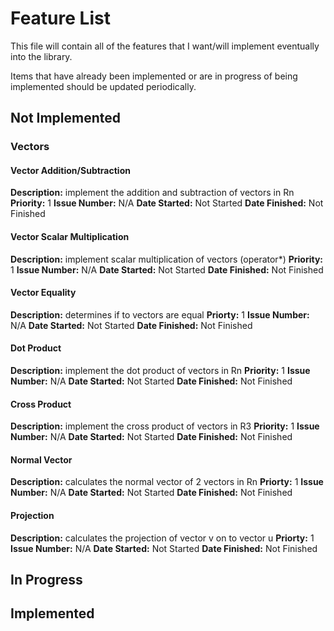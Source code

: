 # Feature List
This file will contain all of the features that I want/will implement eventually into the library.

Items that have already been implemented or are in progress of being implemented should be updated periodically.

<!--
When adding items to this list, please use the follwing format:

#### Feature Name
**Description:** Description of the feature
**Priorty:** [1 - 5]
**Issue Number:** [#ISSUE](https://github.com/asmahood/mmath/issue/ISSUE)
**Date Started:** YYYY-MM-DD OR Not Started
**Date Finished:** YYYY-MM-DD OR Not Finished 

-->

## Not Implemented

### Vectors

#### Vector Addition/Subtraction
**Description:** implement the addition and subtraction of vectors in Rn
**Priority:** 1
**Issue Number:** N/A
**Date Started:** Not Started
**Date Finished:** Not Finished

#### Vector Scalar Multiplication
**Description:** implement scalar multiplication of vectors (operator\*)
**Priority:** 1
**Issue Number:** N/A
**Date Started:** Not Started
**Date Finished:** Not Finished

#### Vector Equality
**Description:** determines if to vectors are equal
**Priorty:** 1
**Issue Number:** N/A
**Date Started:** Not Started
**Date Finished:** Not Finished 

#### Dot Product
**Description:** implement the dot product of vectors in Rn
**Priority:** 1
**Issue Number:** N/A
**Date Started:** Not Started
**Date Finished:** Not Finished

#### Cross Product
**Description:** implement the cross product of vectors in R3
**Priority:** 1
**Issue Number:** N/A
**Date Started:** Not Started
**Date Finished:** Not Finished

#### Normal Vector
**Description:** calculates the normal vector of 2 vectors in Rn
**Priorty:** 1
**Issue Number:** N/A
**Date Started:** Not Started
**Date Finished:** Not Finished 

#### Projection
**Description:** calculates the projection of vector v on to vector u
**Priorty:** 1
**Issue Number:** N/A
**Date Started:** Not Started
**Date Finished:** Not Finished 


## In Progress

## Implemented
